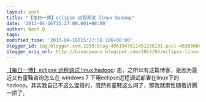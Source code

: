 ```yaml
---
layout: post
title: "【每日一博】eclipse 远程调试 linux hadoop"
date: '2013-04-16T15:27:00.001+08:00'
author: Wenh Q
tags:
modified_time: '2013-04-16T15:27:58.106+08:00'
blogger_id: tag:blogger.com,1999:blog-4961947611491238191.post-4538366050310918698
blogger_orig_url: http://binaryware.blogspot.com/2013/04/eclipse-linux-hadoop.html
---
```


[【每日一博】eclipse 远程调试 linux
hadoop](http://my.oschina.net/leejun2005/blog/122775):
恩，之所以有这篇博客，是因为最近又有童鞋咨询怎么在 windows 7
下用eclipse远程调试部署在linux下的hadoop，其实我自己不这么混搭的，既然有童鞋这么问了，那我就索性随着折腾一把了。
